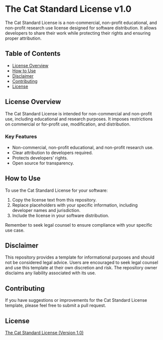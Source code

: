 # The Cat Standard License v1.0

The Cat Standard License is a non-commercial, non-profit educational, and non-profit research use license designed for software distribution. It allows developers to share their work while protecting their rights and ensuring proper attribution.

## Table of Contents

- [License Overview](#license-overview)
- [How to Use](#how-to-use)
- [Disclaimer](#disclaimer)
- [Contributing](#contributing)
- [License](#license)

## License Overview

The Cat Standard License is intended for non-commercial and non-profit use, including educational and research purposes. It imposes restrictions on commercial or for-profit use, modification, and distribution.

### Key Features

- Non-commercial, non-profit educational, and non-profit research use.
- Clear attribution to developers required.
- Protects developers' rights.
- Open source for transparency.

## How to Use

To use the Cat Standard License for your software:

1. Copy the license text from this repository.
2. Replace placeholders with your specific information, including developer names and jurisdiction.
3. Include the license in your software distribution.

Remember to seek legal counsel to ensure compliance with your specific use case.

## Disclaimer

This repository provides a template for informational purposes and should not be considered legal advice. Users are encouraged to seek legal counsel and use this template at their own discretion and risk. The repository owner disclaims any liability associated with its use.

## Contributing

If you have suggestions or improvements for the Cat Standard License template, please feel free to submit a pull request.

## License

[The Cat Standard License (Version 1.0)](https://github.com/CaxtonEmerald-S/The-Cat-Standard-License-v1.0/blob/main/LICENSE.txt)
